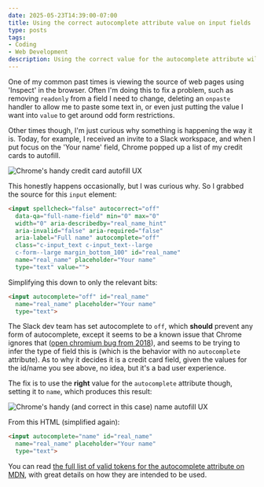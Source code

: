 ```yaml
---
date: 2025-05-23T14:39:00-07:00
title: Using the correct autocomplete attribute value on input fields
type: posts
tags:
- Coding
- Web Development
description: Using the correct value for the autocomplete attribute will help the browser to provide a helpful experience for your users.
---
```

One of my common past times is viewing the source of web pages using 'Inspect' in the browser. Often I'm doing this to fix a problem, such as removing `readonly` from a field I need to change, deleting an `onpaste` handler to allow me to paste some text in, or even just putting the value I want into `value` to get around odd form restrictions.

Other times though, I'm just curious why something is happening the way it is. Today, for example, I received an invite to a Slack workspace, and when I put focus on the 'Your name' field, Chrome popped up a list of my credit cards to autofill.

![Chrome's handy credit card autofill UX](/images/CreditCardAutoFill.png)

This honestly happens occasionally, but I was curious why. So I grabbed the source for this `input` element:

```html
<input spellcheck="false" autocorrect="off"
  data-qa="full-name-field" min="0" max="0"
  width="0" aria-describedby="real_name_hint"
  aria-invalid="false" aria-required="false"
  aria-label="Full name" autocomplete="off"
  class="c-input_text c-input_text--large
  c-form--large margin_bottom_100" id="real_name"
  name="real_name" placeholder="Your name"
  type="text" value="">
```

Simplifying this down to only the relevant bits:

```html
<input autocomplete="off" id="real_name"
  name="real_name" placeholder="Your name"
  type="text">
```

The Slack dev team has set autocomplete to `off`, which **should** prevent any form of autocomplete, except it seems to be a known issue that Chrome ignores that ([open chromium bug from 2018](https://issues.chromium.org/issues/40093420)), and seems to be trying to infer the type of field this is (which is the behavior with no `autocomplete` attribute). As to why it decides it is a credit card field, given the values for the id/name you see above, no idea, but it's a bad user experience.

The fix is to use the **right** value for the `autocomplete` attribute though, setting it to `name`, which produces this result:

![Chrome's handy (and correct in this case) name autofill UX](/images/YourNameAutoFill.png)

From this HTML (simplified again):

```html
<input autocomplete="name" id="real_name"
  name="real_name" placeholder="Your name"
  type="text">
```

You can read [the full list of valid tokens for the autocomplete attribute on MDN](https://developer.mozilla.org/en-US/docs/Web/HTML/Reference/Attributes/autocomplete#token_list_tokens), with great details on how they are intended to be used.
